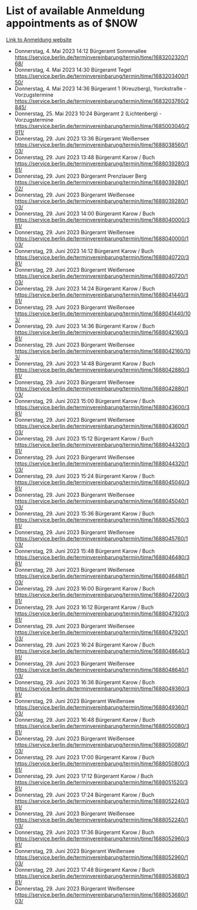 # List of available Anmeldung appointments as of $NOW
[Link to Anmeldung website](https://service.berlin.de/terminvereinbarung/termin/tag.php?termin=1&anliegen[]=120686&dienstleisterlist=122210,122217,327316,122219,327312,122227,327314,122231,327346,122243,327348,122254,122252,329742,122260,329745,122262,329748,122271,327278,122273,327274,122277,327276,330436,122280,327294,122282,327290,122284,327292,122291,327270,122285,327266,122286,327264,122296,327268,150230,329760,122297,327286,122294,327284,122312,329763,122314,329775,122304,327330,122311,327334,122309,327332,317869,122281,327352,122279,329772,122283,122276,327324,122274,327326,122267,329766,122246,327318,122251,327320,122257,327322,122208,327298,122226,327300&herkunft=http%3A%2F%2Fservice.berlin.de%2Fdienstleistung%2F120686%2F)
- Donnerstag, 4. Mai 2023 14:12 Bürgeramt Sonnenallee https://service.berlin.de/terminvereinbarung/termin/time/1683202320/168/
- Donnerstag, 4. Mai 2023 14:30 Bürgeramt Tegel https://service.berlin.de/terminvereinbarung/termin/time/1683203400/150/
- Donnerstag, 4. Mai 2023 14:36 Bürgeramt 1 (Kreuzberg), Yorckstraße - Vorzugstermine https://service.berlin.de/terminvereinbarung/termin/time/1683203760/2845/
- Donnerstag, 25. Mai 2023 10:24 Bürgeramt 2 (Lichtenberg) - Vorzugstermine https://service.berlin.de/terminvereinbarung/termin/time/1685003040/2911/
- Donnerstag, 29. Juni 2023 13:36 Bürgeramt Weißensee https://service.berlin.de/terminvereinbarung/termin/time/1688038560/103/
- Donnerstag, 29. Juni 2023 13:48 Bürgeramt Karow / Buch https://service.berlin.de/terminvereinbarung/termin/time/1688039280/381/
- Donnerstag, 29. Juni 2023  Bürgeramt Prenzlauer Berg https://service.berlin.de/terminvereinbarung/termin/time/1688039280/102/
- Donnerstag, 29. Juni 2023  Bürgeramt Weißensee https://service.berlin.de/terminvereinbarung/termin/time/1688039280/103/
- Donnerstag, 29. Juni 2023 14:00 Bürgeramt Karow / Buch https://service.berlin.de/terminvereinbarung/termin/time/1688040000/381/
- Donnerstag, 29. Juni 2023  Bürgeramt Weißensee https://service.berlin.de/terminvereinbarung/termin/time/1688040000/103/
- Donnerstag, 29. Juni 2023 14:12 Bürgeramt Karow / Buch https://service.berlin.de/terminvereinbarung/termin/time/1688040720/381/
- Donnerstag, 29. Juni 2023  Bürgeramt Weißensee https://service.berlin.de/terminvereinbarung/termin/time/1688040720/103/
- Donnerstag, 29. Juni 2023 14:24 Bürgeramt Karow / Buch https://service.berlin.de/terminvereinbarung/termin/time/1688041440/381/
- Donnerstag, 29. Juni 2023  Bürgeramt Weißensee https://service.berlin.de/terminvereinbarung/termin/time/1688041440/103/
- Donnerstag, 29. Juni 2023 14:36 Bürgeramt Karow / Buch https://service.berlin.de/terminvereinbarung/termin/time/1688042160/381/
- Donnerstag, 29. Juni 2023  Bürgeramt Weißensee https://service.berlin.de/terminvereinbarung/termin/time/1688042160/103/
- Donnerstag, 29. Juni 2023 14:48 Bürgeramt Karow / Buch https://service.berlin.de/terminvereinbarung/termin/time/1688042880/381/
- Donnerstag, 29. Juni 2023  Bürgeramt Weißensee https://service.berlin.de/terminvereinbarung/termin/time/1688042880/103/
- Donnerstag, 29. Juni 2023 15:00 Bürgeramt Karow / Buch https://service.berlin.de/terminvereinbarung/termin/time/1688043600/381/
- Donnerstag, 29. Juni 2023  Bürgeramt Weißensee https://service.berlin.de/terminvereinbarung/termin/time/1688043600/103/
- Donnerstag, 29. Juni 2023 15:12 Bürgeramt Karow / Buch https://service.berlin.de/terminvereinbarung/termin/time/1688044320/381/
- Donnerstag, 29. Juni 2023  Bürgeramt Weißensee https://service.berlin.de/terminvereinbarung/termin/time/1688044320/103/
- Donnerstag, 29. Juni 2023 15:24 Bürgeramt Karow / Buch https://service.berlin.de/terminvereinbarung/termin/time/1688045040/381/
- Donnerstag, 29. Juni 2023  Bürgeramt Weißensee https://service.berlin.de/terminvereinbarung/termin/time/1688045040/103/
- Donnerstag, 29. Juni 2023 15:36 Bürgeramt Karow / Buch https://service.berlin.de/terminvereinbarung/termin/time/1688045760/381/
- Donnerstag, 29. Juni 2023  Bürgeramt Weißensee https://service.berlin.de/terminvereinbarung/termin/time/1688045760/103/
- Donnerstag, 29. Juni 2023 15:48 Bürgeramt Karow / Buch https://service.berlin.de/terminvereinbarung/termin/time/1688046480/381/
- Donnerstag, 29. Juni 2023  Bürgeramt Weißensee https://service.berlin.de/terminvereinbarung/termin/time/1688046480/103/
- Donnerstag, 29. Juni 2023 16:00 Bürgeramt Karow / Buch https://service.berlin.de/terminvereinbarung/termin/time/1688047200/381/
- Donnerstag, 29. Juni 2023 16:12 Bürgeramt Karow / Buch https://service.berlin.de/terminvereinbarung/termin/time/1688047920/381/
- Donnerstag, 29. Juni 2023  Bürgeramt Weißensee https://service.berlin.de/terminvereinbarung/termin/time/1688047920/103/
- Donnerstag, 29. Juni 2023 16:24 Bürgeramt Karow / Buch https://service.berlin.de/terminvereinbarung/termin/time/1688048640/381/
- Donnerstag, 29. Juni 2023  Bürgeramt Weißensee https://service.berlin.de/terminvereinbarung/termin/time/1688048640/103/
- Donnerstag, 29. Juni 2023 16:36 Bürgeramt Karow / Buch https://service.berlin.de/terminvereinbarung/termin/time/1688049360/381/
- Donnerstag, 29. Juni 2023  Bürgeramt Weißensee https://service.berlin.de/terminvereinbarung/termin/time/1688049360/103/
- Donnerstag, 29. Juni 2023 16:48 Bürgeramt Karow / Buch https://service.berlin.de/terminvereinbarung/termin/time/1688050080/381/
- Donnerstag, 29. Juni 2023  Bürgeramt Weißensee https://service.berlin.de/terminvereinbarung/termin/time/1688050080/103/
- Donnerstag, 29. Juni 2023 17:00 Bürgeramt Karow / Buch https://service.berlin.de/terminvereinbarung/termin/time/1688050800/381/
- Donnerstag, 29. Juni 2023 17:12 Bürgeramt Karow / Buch https://service.berlin.de/terminvereinbarung/termin/time/1688051520/381/
- Donnerstag, 29. Juni 2023 17:24 Bürgeramt Karow / Buch https://service.berlin.de/terminvereinbarung/termin/time/1688052240/381/
- Donnerstag, 29. Juni 2023  Bürgeramt Weißensee https://service.berlin.de/terminvereinbarung/termin/time/1688052240/103/
- Donnerstag, 29. Juni 2023 17:36 Bürgeramt Karow / Buch https://service.berlin.de/terminvereinbarung/termin/time/1688052960/381/
- Donnerstag, 29. Juni 2023  Bürgeramt Weißensee https://service.berlin.de/terminvereinbarung/termin/time/1688052960/103/
- Donnerstag, 29. Juni 2023 17:48 Bürgeramt Karow / Buch https://service.berlin.de/terminvereinbarung/termin/time/1688053680/381/
- Donnerstag, 29. Juni 2023  Bürgeramt Weißensee https://service.berlin.de/terminvereinbarung/termin/time/1688053680/103/
